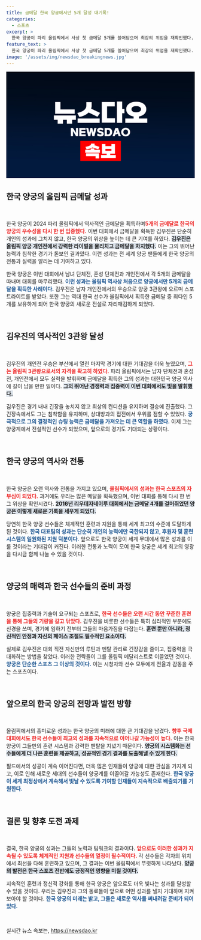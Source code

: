 ```yaml
---
title: 금메달 한국 양궁에서만 5개 달성 대기록!
categories:
  - 스포츠
excerpt: >
  한국 양궁이 파리 올림픽에서 사상 첫 금메달 5개를 쓸어담으며 최강의 위엄을 재확인했다. 특히 김우진은 역사적인 3관왕에 올랐고, 국내 스포츠의 새로운 전환점을 마련했다! 클릭해서 그 감동적인 순간을 확인해보세요!
feature_text: >
  한국 양궁이 파리 올림픽에서 사상 첫 금메달 5개를 쓸어담으며 최강의 위엄을 재확인했다. 특히 김우진은 역사적인 3관왕에 올랐고, 국내 스포츠의 새로운 전환점을 마련했다! 클릭해서 그 감동적인 순간을 확인해보세요!
image: '/assets/img/newsdao_breakingnews.jpg'
---
```


<p><img src="/assets/img/newsdao_breakingnews.jpg" alt="flaretime 속보" /></p>

<h2 data-ke-size="size26">한국 양궁의 올림픽 금메달 성과</h2>

<p data-ke-size="size16">&nbsp;</p>

<p>한국 양궁이 2024 파리 올림픽에서 역사적인 금메달을 획득하며<strong><b><span style="color: #ee2323;">5개의 금메달로 한국의 양궁의 우수성을 다시 한 번 입증했다.</span></b></strong> 이번 대회에서 금메달을 획득한 김우진은 단순히 개인의 성과에 그치지 않고, 한국 양궁의 위상을 높이는 데 큰 기여를 하였다. <strong><b><span style="background-color: #21538527;">김우진은 올림픽 양궁 개인전에서 강력한 라이벌을 물리치고 금메달을 차지했다.</span></b></strong> 이는 그의 뛰어난 능력과 침착한 경기가 돋보인 결과였다. 이런 성과는 전 세계 양궁 팬들에게 한국 양궁의 전통과 실력을 알리는 데 기여하고 있다. </p>

<p>한국 양궁은 이번 대회에서 남녀 단체전, 혼성 단체전과 개인전에서 각 5개의 금메달을 따내며 대회를 마무리했다. <strong><b><span style="color: #1a5490;">이런 성과는 올림픽 역사상 처음으로 양궁에서만 5개의 금메달을 획득한 사례이다.</span></b></strong> 김우진은 남자 개인전에서의 우승으로 양궁 3관왕에 오르며 스포트라이트를 받았다. 또한 그는 역대 한국 선수가 올림픽에서 획득한 금메달 중 최다인 5개를 보유하게 되어 한국 양궁의 새로운 전설로 자리매김하게 되었다. </p>

<p data-ke-size="size16">&nbsp;</p>

<h2 data-ke-size="size26">김우진의 역사적인 3관왕 달성</h2>

<p data-ke-size="size16">&nbsp;</p>

<p>김우진의 개인전 우승은 부산에서 열린 마지막 경기에 대한 기대감을 더욱 높였으며, <strong><b><span style="color: #ee2323;">그는 올림픽 3관왕으로서의 자격을 확고히 하였다.</span></b></strong> 파리 올림픽에서는 남자 단체전과 혼성전, 개인전에서 모두 실력을 발휘하며 금메달을 획득한 그의 성과는 대한민국 양궁 역사에 길이 남을 만한 일이다. <strong><b><span style="background-color: #21538527;">그의 뛰어난 경쟁력과 집중력이 이번 대회에서도 빛을 발휘했다.</span></b></strong> </p>

<p>김우진은 경기 내내 긴장을 놓치지 않고 최상의 컨디션을 유지하며 결승에 진출했다. 그 긴장속에서도 그는 침착함을 유지하며, 상대방과의 접전에서 우위를 점할 수 있었다. <strong><b><span style="color: #1a5490;">궁극적으로 그의 결정적인 슈팅 능력은 금메달을 가져오는 데 큰 역할을 하였다.</span></b></strong> 이제 그는 양궁계에서 전설적인 선수가 되었으며, 앞으로의 경기도 기대되는 상황이다.</p>

<p data-ke-size="size16">&nbsp;</p>

<h2 data-ke-size="size26">한국 양궁의 역사와 전통</h2>

<p data-ke-size="size16">&nbsp;</p>

<p>한국 양궁은 오랜 역사와 전통을 가지고 있으며, <strong><b><span style="color: #ee2323;">올림픽에서의 성과는 한국 스포츠의 자부심이 되었다.</span></b></strong> 과거에도 우리는 많은 메달을 획득했으며, 이번 대회를 통해 다시 한 번 그 위상을 확인시켰다. <strong><b><span style="background-color: #21538527;">2016년 리우데자네이루 대회에서는 금메달 4개를 걸머쥐었던 양궁은 이렇게 새로운 기록을 세우게 되었다.</span></b></strong> </p>

<p>당연히 한국 양궁 선수들은 체계적인 훈련과 지원을 통해 세계 최고의 수준에 도달하게 된 것이다. <strong><b><span style="color: #1a5490;">한국 대표팀의 성과는 단순히 개인의 능력에만 국한되지 않고, 후원자 및 훈련 시스템의 일원화된 지원 덕분이다.</span></b></strong> 앞으로도 한국 양궁이 세계 무대에서 많은 성과를 이룰 것이라는 기대감이 커진다. 이러한 전통과 노력이 모여 한국 양궁은 세계 최고의 영광을 다시금 함께 나눌 수 있을 것이다.</p>

<p data-ke-size="size16">&nbsp;</p>

<h2 data-ke-size="size26">양궁의 매력과 한국 선수들의 준비 과정</h2>

<p data-ke-size="size16">&nbsp;</p>

<p>양궁은 집중력과 기술이 요구되는 스포츠로, <strong><b><span style="color: #ee2323;">한국 선수들은 오랜 시간 동안 꾸준한 훈련을 통해 그들의 기량을 갈고 닦았다.</span></b></strong> 김우진을 비롯한 선수들은 특히 심리적인 부분에도 신경을 쓰며, 경기에 임하기 전부터 그들의 마음가짐을 다잡는다. <strong><b><span style="background-color: #21538527;">훈련 뿐만 아니라, 정신적인 안정과 자신의 페이스 조절도 필수적인 요소이다.</span></b></strong> </p>

<p>실제로 김우진은 대회 직전 자신만의 루틴과 멘탈 관리로 긴장감을 줄이고, 집중력을 극대화하는 방법을 찾았다. 이러한 전략들이 그를 올림픽 메달리스트로 이끌었던 것이다. <strong><b><span style="color: #1a5490;">양궁은 단순한 스포츠 그 이상의 것이다.</span></b></strong> 이는 시청자와 선수 모두에게 전율과 감동을 주는 스포츠이다. </p>

<p data-ke-size="size16">&nbsp;</p>

<h2 data-ke-size="size26">앞으로의 한국 양궁의 전망과 발전 방향</h2>

<p data-ke-size="size16">&nbsp;</p>

<p>올림픽에서의 흥미로운 성과는 한국 양궁의 미래에 대한 큰 기대감을 남겼다. <strong><b><span style="color: #ee2323;">향후 국제 대회에서도 한국 선수들이 최고의 성과를 지속적으로 이어나갈 가능성이 높다.</span></b></strong> 이는 한국 양궁이 그들만의 훈련 시스템과 강력한 멘탈을 지녔기 때문이다. <strong><b><span style="background-color: #21538527;">양궁의 시스템화는 선수들에게 더 나은 훈련을 제공하고, 성공적인 경기 결과를 도출해낼 수 있게 한다.</span></b></strong> </p>

<p>필드에서의 성공이 계속 이어진다면, 더욱 많은 인재들이 양궁에 대한 관심을 가지게 되고, 이로 인해 새로운 세대의 선수들이 양궁계를 이끌어갈 가능성도 존재한다. <strong><b><span style="color: #1a5490;">한국 양궁이 세계 최정상에서 계속해서 빛날 수 있도록 기여할 인재들이 지속적으로 배출되기를 기원한다.</span></b></strong> </p>

<p data-ke-size="size16">&nbsp;</p>

<h2 data-ke-size="size26">결론 및 향후 도전 과제</h2>

<p data-ke-size="size16">&nbsp;</p>

<p>결국, 한국 양궁의 성과는 그들의 노력과 팀워크의 결과이다. <strong><b><span style="color: #ee2323;">앞으로도 이러한 성과가 지속될 수 있도록 체계적인 지원과 선수들의 열정이 필수적이다.</span></b></strong> 각 선수들은 각자의 위치에서 최선을 다해 훈련하고 있으며, 그 결과는 이번 올림픽에서 뚜렷하게 나타났다. <strong><b><span style="background-color: #21538527;">양궁의 발전은 한국 스포츠 전반에도 긍정적인 영향을 미칠 것이다.</span></b></strong> </p>

<p>지속적인 훈련과 정신적 강화를 통해 한국 양궁은 앞으로도 더욱 빛나는 성과를 달성할 수 있을 것이다. 우리는 김우진과 그의 동료들이 앞으로 어떤 성과를 낼지 기대하며 지켜보아야 할 것이다. <strong><b><span style="color: #1a5490;">한국 양궁의 미래는 밝고, 그들은 새로운 역사를 써내려갈 준비가 되어 있다.</span></b></strong></p>

<p data-ke-size="size16">&nbsp;</p>
실시간 뉴스 속보는, <a href="https://newsdao.kr" rel="dofollow">https://newsdao.kr</a>


